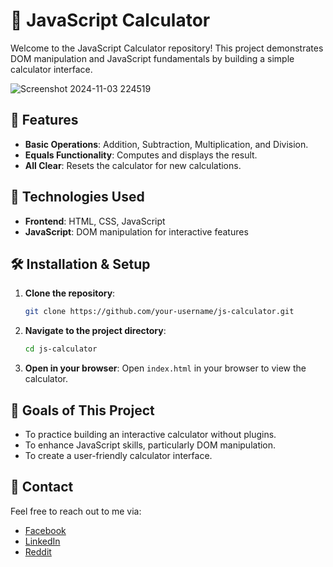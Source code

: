 # 🧮 JavaScript Calculator

Welcome to the JavaScript Calculator repository! This project demonstrates DOM manipulation and JavaScript fundamentals by building a simple calculator interface.

![Screenshot 2024-11-03 224519](https://github.com/user-attachments/assets/e8c27f2f-84da-4cb5-bd4a-f3d1bdb3f9cf)

## 🌟 Features

- **Basic Operations**: Addition, Subtraction, Multiplication, and Division.
- **Equals Functionality**: Computes and displays the result.
- **All Clear**: Resets the calculator for new calculations.

## 🚀 Technologies Used

- **Frontend**: HTML, CSS, JavaScript
- **JavaScript**: DOM manipulation for interactive features

## 🛠️ Installation & Setup

1. **Clone the repository**:
    ```bash
    git clone https://github.com/your-username/js-calculator.git
    ```
2. **Navigate to the project directory**:
    ```bash
    cd js-calculator
    ```
3. **Open in your browser**:
   Open `index.html` in your browser to view the calculator.

## 🎯 Goals of This Project

- To practice building an interactive calculator without plugins.
- To enhance JavaScript skills, particularly DOM manipulation.
- To create a user-friendly calculator interface.

## 💭 Contact

Feel free to reach out to me via:

- [Facebook](https://www.facebook.com/chanuka.gamage.5099)
- [LinkedIn](https://linkedin.com/in/chanuka-prabodha-a78876234)
- [Reddit](https://www.reddit.com/u/ChanukaGamage)
